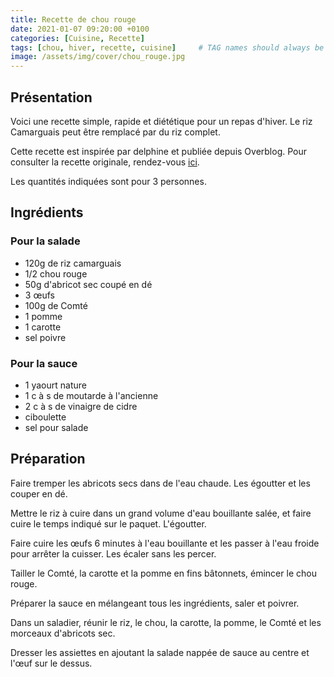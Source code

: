 ```yaml
---
title: Recette de chou rouge
date: 2021-01-07 09:20:00 +0100
categories: [Cuisine, Recette]
tags: [chou, hiver, recette, cuisine]     # TAG names should always be lowercase
image: /assets/img/cover/chou_rouge.jpg
---
```


## Présentation
Voici une recette simple, rapide et diététique pour un repas d'hiver. Le riz Camarguais peut être remplacé par du riz complet.

Cette recette est inspirée par delphine et publiée depuis Overblog. Pour consulter la recette originale, rendez-vous [ici](http://www.ohlagourmandedel.com/2020/03/salade-riz-camarguais-au-chou-rouge.html).

Les quantités indiquées sont pour 3 personnes.

## Ingrédients

### Pour la salade
* 120g de riz camarguais
* 1/2 chou rouge
* 50g d'abricot sec coupé en dé
* 3 œufs
* 100g de Comté
* 1 pomme
* 1 carotte
* sel poivre

### Pour la sauce
* 1 yaourt nature
* 1 c à s de moutarde à l'ancienne
* 2 c à s de vinaigre de cidre
* ciboulette
* sel pour salade

## Préparation
Faire tremper les abricots secs dans de l'eau chaude. Les égoutter et les couper en dé.

Mettre le riz à cuire dans un grand volume d'eau bouillante salée, et faire cuire le temps indiqué sur le paquet. L'égoutter.

Faire cuire les œufs 6 minutes à l'eau bouillante et les passer à l'eau froide pour arrêter la cuisser. Les écaler sans les percer.

Tailler le Comté, la carotte et la pomme en fins bâtonnets, émincer le chou rouge.

Préparer la sauce en mélangeant tous les ingrédients, saler et poivrer.

Dans un saladier, réunir le riz, le chou, la carotte, la pomme, le Comté et les morceaux d'abricots sec. 

Dresser les assiettes en ajoutant la salade nappée de sauce au centre et l'œuf sur le dessus.